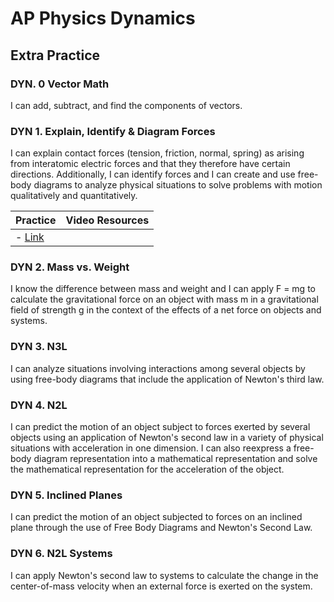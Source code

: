 # AP Physics Dynamics

## Extra Practice 

### DYN. 0 Vector Math
I can add, subtract, and find the components of vectors. 

### DYN 1. Explain, Identify & Diagram Forces 
I can explain contact forces (tension, friction, normal, spring) as arising from interatomic electric forces and that they therefore have certain directions. Additionally, I can identify forces and I can create and use free-body diagrams to analyze physical situations to solve problems with motion qualitatively and quantitatively.

| Practice | Video Resources | 
|---|---| 
| - [Link](asdasd)   |    | 

### DYN 2. Mass vs. Weight 
I know the difference between mass and weight and I can apply F = mg to calculate the gravitational force on an object with mass m in a gravitational field of strength g in the context of the effects of a net force on objects and systems.

### DYN 3. N3L 
I can analyze situations involving interactions among several objects by using free-body diagrams that include the application of Newton's third law.

### DYN 4. N2L 
I can predict the motion of an object subject to forces exerted by several objects using an application of Newton's second law in a variety of physical situations with acceleration in one dimension. I can also reexpress a free-body diagram representation into a mathematical representation and solve the mathematical representation for the acceleration of the object.

### DYN 5. Inclined Planes 
I can predict the motion of an object subjected to forces on an inclined plane through the use of Free Body Diagrams and Newton's Second Law. 

### DYN 6. N2L Systems 
I can apply Newton's second law to systems to calculate the change in the center-of-mass velocity when an external force is exerted on the system.